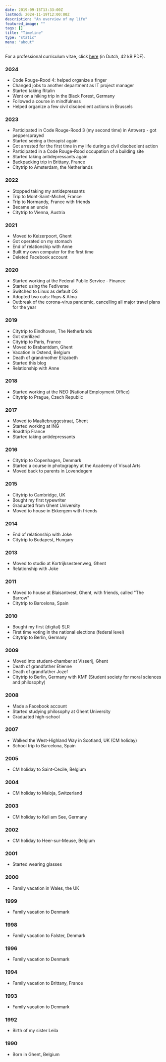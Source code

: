 ```yaml
---
date: 2019-09-15T13:33:00Z
lastmod: 2024-11-19T12:00:00Z
description: "An overview of my life"
featured_image: ""
tags: []
title: "Timeline"
type: "static"
menu: "about"
---
```

For a professional curriculum vitae, click [here](/files/curriculum.pdf) (in Dutch, 42 kB PDF).

### 2024
* Code Rouge-Rood 4: helped organize a finger
* Changed jobs to another department as IT project manager
* Started taking Ritalin
* Went on a hiking trip in the Black Forest, Germany
* Followed a course in mindfulness
* Helped organize a few civil disobedient actions in Brussels

### 2023
* Participated in Code Rouge-Rood 3 (my second time) in Antwerp - got peppersprayed
* Started seeing a therapist again
* Got arrested for the first time in my life during a civil disobedient action
* Participated in a Code Rouge-Rood occupation of a building site
* Started taking antidepressants again
* Backpacking trip in Brittany, France
* Citytrip to Amsterdam, the Netherlands

### 2022
* Stopped taking my antidepressants
* Trip to Mont-Saint-Michel, France
* Trip to Normandy, France with friends
* Became an uncle
* Citytrip to Vienna, Austria

### 2021
* Moved to Keizerpoort, Ghent
* Got operated on my stomach
* End of relationship with Anne
* Built my own computer for the first time
* Deleted Facebook account

### 2020
* Started working at the Federal Public Service - Finance
* Started using the Fediverse
* Switched to Linux as default OS
* Adopted two cats: Rops & Alma
* Outbreak of the corona-virus pandemic, cancelling all major travel plans for the year

### 2019
* Citytrip to Eindhoven, The Netherlands
* Got sterilized
* Citytrip to Paris, France
* Moved to Brabantdam, Ghent
* Vacation in Ostend, Belgium
* Death of grandmother Elizabeth
* Started this blog
* Relationship with Anne

### 2018
* Started working at the NEO (National Employment Office)
* Citytrip to Prague, Czech Republic

### 2017
* Moved to Maaltebruggestraat, Ghent
* Started working at ING
* Roadtrip France
* Started taking antidepressants

### 2016
* Citytrip to Copenhagen, Denmark
* Started a course in photography at the Academy of Visual Arts
* Moved back to parents in Lovendegem

### 2015
* Citytrip to Cambridge, UK
* Bought my first typewriter
* Graduated from Ghent University
* Moved to house in Ekkergem with friends

### 2014
* End of relationship with Joke
* Citytrip to Budapest, Hungary

### 2013
* Moved to studio at Kortrijksesteenweg, Ghent
* Relationship with Joke

### 2011
* Moved to house at Blaisantvest, Ghent, with friends, called "The Barrow"
* Citytrip to Barcelona, Spain

### 2010
* Bought my first (digital) SLR
* First time voting in the national elections (federal level)
* Citytrip to Berlin, Germany

### 2009
* Moved into student-chamber at Visserij, Ghent
* Death of grandfather Etienne
* Death of grandfather Jozef
* Citytrip to Berlin, Germany with KMF (Student society for moral sciences and philosophy)

### 2008
* Made a Facebook account
* Started studying philosophy at Ghent University
* Graduated high-school

### 2007
* Walked the West-Highland Way in Scotland, UK (CM holiday)
* School trip to Barcelona, Spain

### 2005
* CM holiday to Saint-Cecile, Belgium

### 2004
* CM holiday to Maloja, Switzerland

### 2003
* CM holiday to Kell am See, Germany

### 2002
* CM holiday to Heer-sur-Meuse, Belgium

### 2001
* Started wearing glasses

### 2000
* Family vacation in Wales, the UK

### 1999
* Family vacation to Denmark

### 1998
* Family vacation to Falster, Denmark

### 1996
* Family vacation to Denmark

### 1994
* Family vacation to Brittany, France

### 1993
* Family vacation to Denmark

### 1992
* Birth of my sister Leila

### 1990
* Born in Ghent, Belgium
